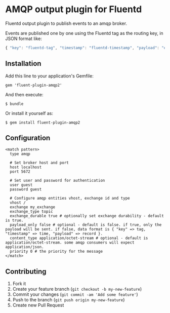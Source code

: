 # AMQP output plugin for Fluentd

Fluentd output plugin to publish events to an amqp broker.

Events are published one by one using the Fluentd tag as the routing key, in JSON format like:

```javascript
{ "key": "fluentd-tag", "timestamp": "fluentd-timestamp", "payload": "event-payload" }
```

## Installation

Add this line to your application's Gemfile:

    gem 'fluent-plugin-amqp2'

And then execute:

    $ bundle

Or install it yourself as:

    $ gem install fluent-plugin-amqp2

## Configuration

```
<match pattern>
  type amqp

  # Set broker host and port
  host localhost
  port 5672

  # Set user and password for authentication
  user guest
  password guest

  # Configure amqp entities vhost, exchange id and type
  vhost /
  exchange my_exchange
  exchange_type topic
  exchange_durable true # optionally set exchange durability - default is true.
  payload_only false # optional - default is false. if true, only the payload will be sent. if false, data format is { "key" => tag, "timestamp" => time, "payload" => record }.
  content_type application/octet-stream # optional - default is application/octet-stream. some amqp consumers will expect application/json.
  priority 0 # the priority for the message
</match>
```

## Contributing

1. Fork it
2. Create your feature branch (`git checkout -b my-new-feature`)
3. Commit your changes (`git commit -am 'Add some feature'`)
4. Push to the branch (`git push origin my-new-feature`)
5. Create new Pull Request
